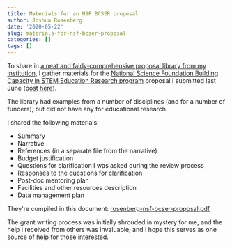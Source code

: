 ```yaml
---
title: Materials for an NSF BCSER proposal
author: Joshua Rosenberg
date: '2020-05-22'
slug: materials-for-nsf-bcser-proposal
categories: []
tags: []
---
```


To share in [a neat and fairly-comprehensive proposal library from my institution](https://research.utk.edu/proposal-support/toolkit/proposal-library/), I gather materials for the [National
Science Foundation Building Capacity in STEM Education Research program](https://www.nsf.gov/pubs/2020/nsf20521/nsf20521.htm) proposal
I submitted last June ([post here](https://joshuamrosenberg.com/posts/new-project-understanding-the-development-of-interest-in-computer-science/)). 

The library had examples from a number of disciplines (and for a number of funders), but did not have any for educational research.

I shared the following materials:

- Summary
- Narrative
- References (in a separate file from the narrative)
- Budget justification
- Questions for clarification I was asked during the review process
- Responses to the questions for clarification
- Post-doc mentoring plan
- Facilities and other resources description
- Data management plan

They're compiled in this document: [rosenberg-nsf-bcser-proposal.pdf](/grants/nsf-bcser-proposal-rosenberg.pdf)

The grant writing process was initially shrouded in mystery for me, and the help
I received from others was invaluable, and I hope this serves as one source of 
help for those interested.